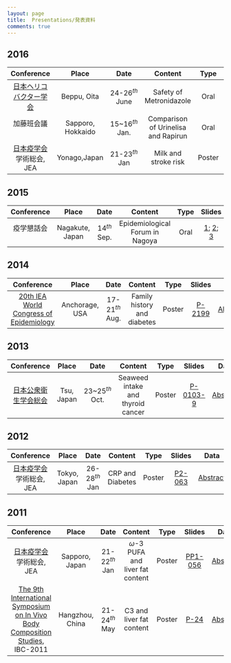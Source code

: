 ```yaml
---
layout: page
title:  Presentations/発表資料
comments: true
---
```


## 2016 

| Conference  | Place         |  Date             | Content                         | Type           |  Slides                | Data |
|:-------------------:|:-------------:|:-----------------:|:------------------------------------:|:--------------:|:----------------:|------|
|[日本ヘリコバクター学会](http://www.jshr.jp/)|Beppu, Oita| 24-26$^{th}$ June| Safety of Metronidazole| Oral | [Link](winterwang.github.io/metronidazole)||
|加藤班会議  　　　   | Sapporo, Hokkaido| 15~16$^{th}$ Jan. | Comparison of Urinelisa and Rapirun  | Oral  |[Link](http://rpubs.com/winterwang/sapporo)||
|[日本疫学会](http://jeaweb.jp/)学術総会, JEA|Yonago,Japan| 21-23$^{th}$ Jan | Milk and stroke risk| Poster  |[P1-027](http://winterwang.github.io/files/2016_JEA_Milk_stroke.html)| [Abstract](http://winterwang.github.io/files/2016_JEA_Milk_stroke.pdf)|



## 2015

|Conference  | Place          |  Date          | Content                              | Type           |  Slides                | Data|
|:-------------------:|:--------------:|:--------------:|:------------------------------------:|:--------------:|:----------------------:|------|
|疫学懇話会  　　　   | Nagakute, Japan| 14$^{th}$  Sep.| Epidemiological Forum in Nagoya      | Oral| [1](http://winterwang.github.io/epi-forum/#1); [2](http://rpubs.com/winterwang/epi-forum-2); [3](http://rpubs.com/winterwang/epi-forum-3)||


## 2014

|Conference  | Place          |  Date          | Content                              | Type           |  Slides                | Data|
|:-------------------:|:--------------:|:--------------:|:------------------------------------:|:--------------:|:----------------------:|------|
|[20th IEA World Congress of Epidemiology](https://wce.confex.com/wce/2014/webprogram/meeting.html) |Anchorage, USA| 17-21$^{th}$ Aug. | Family history and diabetes| Poster| [P-2199](http://winterwang.github.io/files/2014_IEA.pdf) | [Abstract](https://wce.confex.com/wce/2014/webprogram/Paper2199.html)|


## 2013 

| Conference  | Place          |  Date          | Content                              | Type           |  Slides                | Data|
|:-------------------:|:--------------:|:--------------:|:------------------------------------:|:--------------:|:----------------------:|------|
|[日本公衆衛生学会総会](http://www.c-linkage.co.jp/jsph72/index.html) | Tsu, Japan| 23~25$^{th}$ Oct.| Seaweed intake and thyroid cancer| Poster| [P-0103-9](http://winterwang.github.io/files/Seaweed_thyroid.pdf)|[Abstract](http://winterwang.github.io/files/Seaweed_abstract.pdf)|


## 2012

|Conference  | Place          |  Date          | Content                              | Type           |  Slides                | Data|
|:-------------------:|:--------------:|:--------------:|:------------------------------------:|:--------------:|:----------------------:|------|
|[日本疫学会](http://jeaweb.jp/)学術総会, JEA|Tokyo, Japan| 26-28$^{th}$ Jan | CRP and Diabetes| Poster| [P2-063](http://winterwang.github.io/files/2012_JEA_CRP.pdf) | [Abstract](http://winterwang.github.io/files/2012_JEA_abstract.pdf)


## 2011

|Conference           | Place          |  Date          | Content                              | Type           |  Slides                | Data |
|:-------------------:|:--------------:|:--------------:|:------------------------------------:|:--------------:|:----------------------:|------|
|[日本疫学会](http://jeaweb.jp/)学術総会, JEA|Sapporo, Japan| 21-22$^{th}$ Jan | $\omega$-3 PUFA and liver fat content| Poster| [PP1-056](http://winterwang.github.io/files/2011_JEA_Sapporo.pdf) | [Abstract](http://winterwang.github.io/files/2011_JEA_PUFA.pdf)|
|[The 9th International Symposium on In Vivo Body Composition Studies](https://db.tt/uUbmD6bw), IBC-2011 |Hangzhou, China| 21-24$^{th}$ May | C3 and liver fat content| Poster| [P-24](http://winterwang.github.io/files/2011_Hangzhou_C3.pdf) | [Abstract](http://winterwang.github.io/files/2011_Hangzhou_abstract.pdf)|
